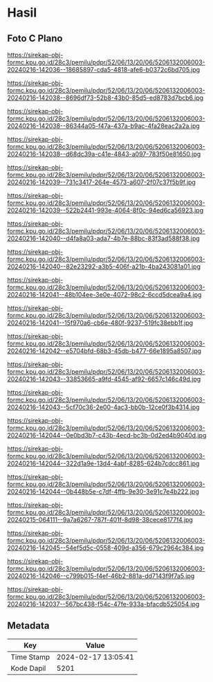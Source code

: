 # Hasil

## Foto C Plano

https://sirekap-obj-formc.kpu.go.id/28c3/pemilu/pdpr/52/06/13/20/06/5206132006003-20240216-142036--18685897-cda5-4818-afe6-b0372c6bd705.jpg

https://sirekap-obj-formc.kpu.go.id/28c3/pemilu/pdpr/52/06/13/20/06/5206132006003-20240216-142038--8696df73-52b8-43b0-85d5-ed8783d7bcb6.jpg

https://sirekap-obj-formc.kpu.go.id/28c3/pemilu/pdpr/52/06/13/20/06/5206132006003-20240216-142038--86344a05-f47a-437a-b9ac-4fa28eac2a2a.jpg

https://sirekap-obj-formc.kpu.go.id/28c3/pemilu/pdpr/52/06/13/20/06/5206132006003-20240216-142038--d68dc39a-c41e-4843-a097-783f50e81650.jpg

https://sirekap-obj-formc.kpu.go.id/28c3/pemilu/pdpr/52/06/13/20/06/5206132006003-20240216-142039--731c3417-264e-4573-a607-2f07c37f5b9f.jpg

https://sirekap-obj-formc.kpu.go.id/28c3/pemilu/pdpr/52/06/13/20/06/5206132006003-20240216-142039--522b2441-993e-4064-8f0c-94ed6ca56923.jpg

https://sirekap-obj-formc.kpu.go.id/28c3/pemilu/pdpr/52/06/13/20/06/5206132006003-20240216-142040--d4fa8a03-ada7-4b7e-88bc-83f3ad588f38.jpg

https://sirekap-obj-formc.kpu.go.id/28c3/pemilu/pdpr/52/06/13/20/06/5206132006003-20240216-142040--82e23292-a3b5-406f-a21b-4ba243081a01.jpg

https://sirekap-obj-formc.kpu.go.id/28c3/pemilu/pdpr/52/06/13/20/06/5206132006003-20240216-142041--48b104ee-3e0e-4072-98c2-6ccd5dcea9a4.jpg

https://sirekap-obj-formc.kpu.go.id/28c3/pemilu/pdpr/52/06/13/20/06/5206132006003-20240216-142041--15f970a6-cb6e-480f-9237-519fc38ebb1f.jpg

https://sirekap-obj-formc.kpu.go.id/28c3/pemilu/pdpr/52/06/13/20/06/5206132006003-20240216-142042--e5704bfd-68b3-45db-b477-66e1895a8507.jpg

https://sirekap-obj-formc.kpu.go.id/28c3/pemilu/pdpr/52/06/13/20/06/5206132006003-20240216-142043--33853665-a9fd-4545-af92-6657c146c49d.jpg

https://sirekap-obj-formc.kpu.go.id/28c3/pemilu/pdpr/52/06/13/20/06/5206132006003-20240216-142043--5cf70c36-2e00-4ac3-bb0b-12ce0f3b4314.jpg

https://sirekap-obj-formc.kpu.go.id/28c3/pemilu/pdpr/52/06/13/20/06/5206132006003-20240216-142044--0e0bd3b7-c43b-4ecd-bc3b-0d2ed4b9040d.jpg

https://sirekap-obj-formc.kpu.go.id/28c3/pemilu/pdpr/52/06/13/20/06/5206132006003-20240216-142044--322d1a9e-13d4-4abf-8285-624b7cdcc861.jpg

https://sirekap-obj-formc.kpu.go.id/28c3/pemilu/pdpr/52/06/13/20/06/5206132006003-20240216-142044--0b448b5e-c7df-4ffb-9e30-3e91c7e4b222.jpg

https://sirekap-obj-formc.kpu.go.id/28c3/pemilu/pdpr/52/06/13/20/06/5206132006003-20240215-064111--9a7a6267-787f-401f-8d98-38cece8177f4.jpg

https://sirekap-obj-formc.kpu.go.id/28c3/pemilu/pdpr/52/06/13/20/06/5206132006003-20240216-142045--54ef5d5c-0558-409d-a356-679c2964c384.jpg

https://sirekap-obj-formc.kpu.go.id/28c3/pemilu/pdpr/52/06/13/20/06/5206132006003-20240216-142046--c799b015-f4ef-46b2-881a-dd7143f9f7a5.jpg

https://sirekap-obj-formc.kpu.go.id/28c3/pemilu/pdpr/52/06/13/20/06/5206132006003-20240216-142037--567bc438-f54c-47fe-933a-bfacdb525054.jpg


## Metadata

| Key        | Value               |
| ---------- | ------------------- |
| Time Stamp | 2024-02-17 13:05:41 |
| Kode Dapil | 5201                |



